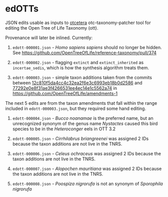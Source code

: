 edOTTs
======

JSON edits usable as inputs to [otcetera](https://github.com/OpenTreeOfLife/otcetera)
otc-taxonomy-patcher tool for editing the Open Tree of Life
Taxonomy (ott).

Provenance will later be inlined. Currently:

  1. `edott-000001.json` - *Homo sapiens sapiens* should no longer be hidden. See https://github.com/OpenTreeOfLife/reference-taxonomy/pull/374

  2. `edott-000002.json` - flagging `extinct` and `extinct_inherited` as `incertae_sedis`, which is how the synthesis algorithm treats them.

  3. `edott-000003.json` - simple taxon additions taken from the commits between [12c810f5da4cc4c32ea2f6e3c6993eb18b0d2586](https://github.com/OpenTreeOfLife/amendments-1/commit/12c810f5da4cc4c32ea2f6e3c6993eb18b0d2586) and [77292e0e8f31ae3f4266531ee4ec14e1c5562a74](https://github.com/OpenTreeOfLife/amendments-1/commit/77292e0e8f31ae3f4266531ee4ec14e1c5562a74) in https://github.com/OpenTreeOfLife/amendments-1


The next 5 edits are from the taxon amendments that fall within the range included 
in `edott-000003.json`, but they required some hand editing.

  1. `edott-000004.json` - *Bucco noanamae* is the preferred name, but an unrecognized synonym of the genus name *Nystactes* caused this bird species to be in the *Heteroconger* eels in OTT 3.2

  2. `edott-000005.json` - *Cirrhilabrus briangreenei* was assigned 2 IDs because the taxon additions are not live in the TNRS.

  3. `edott-000006.json` - *Celeus ochraceus* was assigned 2 IDs because the taxon additions are not live in the TNRS.
  
  4. `edott-000007.json` - *Alopochen mauritiana* was assigned 2 IDs because the taxon additions are not live in the TNRS.

  5. `edott-000008.json` - *Poospiza nigrorufa* is not an synonym of *Sporophila nigrorufa*

